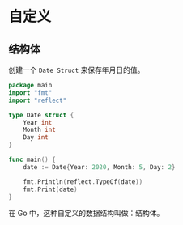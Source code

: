 # 自定义

## 结构体

创建一个 `Date Struct` 来保存年月日的值。

<div class="run"></div>

```go
package main
import "fmt"
import "reflect"

type Date struct {
    Year int
    Month int
    Day int
}

func main() {
    date := Date{Year: 2020, Month: 5, Day: 2}

    fmt.Println(reflect.TypeOf(date))
    fmt.Print(date)
}
```

在 Go 中，这种自定义的数据结构叫做：结构体。
